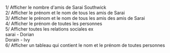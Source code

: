 1/ Afficher le nombre d'amis de Sarai Southwick  
2/ Afficher le prénom et le nom de tous les amis de Sarai  
3/ Afficher le prénom et le nom de tous les amis des amis de Sarai  
4/ Afficher le prénom de toutes les personnes  
5/ Afficher toutes les relations sociales ex  
    sarai - Dorian  
    Dorain - Ivy  
6/ Afficher un tableau qui contient le nom et le prénom de toutes personnes